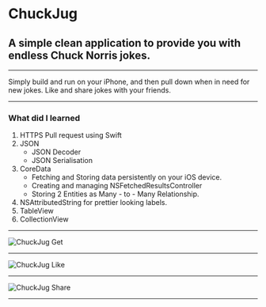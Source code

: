 #  ChuckJug

## A simple clean application to provide you with endless Chuck Norris jokes.
___

Simply build and run on your iPhone, and then pull down when in need for new jokes.
Like and share jokes with your friends.

___

### What did I learned

1. HTTPS Pull request using Swift
2. JSON
    * JSON Decoder
    * JSON Serialisation
3. CoreData
    * Fetching and Storing data persistently on your iOS device.
    * Creating and managing NSFetchedResultsController
    * Storing 2 Entities as Many - to - Many Relationship.
4. NSAttributedString for prettier looking labels.
5. TableView
6. CollectionView

___
![ChuckJug](https://github.com/Ananta11/ChuckJug/raw/master/Common/Jokes.png)
Get
___
![ChuckJug](https://github.com/Ananta11/ChuckJug/raw/master/Common/Like.png)
Like
___
![ChuckJug](https://github.com/Ananta11/ChuckJug/raw/master/Common/Share.png)
Share
___

